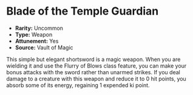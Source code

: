 # Blade of the Temple Guardian

- **Rarity:** Uncommon
- **Type:** Weapon
- **Attunement:** Yes
- **Source:** Vault of Magic

This simple but elegant shortsword is a magic weapon. When you are wielding it and use the Flurry of Blows class feature, you can make your bonus attacks with the sword rather than unarmed strikes. If you deal damage to a creature with this weapon and reduce it to 0 hit points, you absorb some of its energy, regaining 1 expended ki point.
